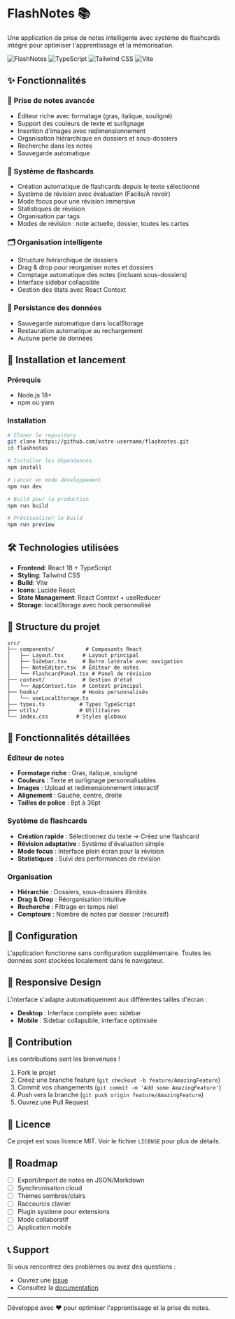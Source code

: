 # FlashNotes 📚

Une application de prise de notes intelligente avec système de flashcards intégré pour optimiser l'apprentissage et la mémorisation.

![FlashNotes](https://img.shields.io/badge/React-18.3.1-blue)
![TypeScript](https://img.shields.io/badge/TypeScript-5.5.3-blue)
![Tailwind CSS](https://img.shields.io/badge/Tailwind%20CSS-3.4.1-blue)
![Vite](https://img.shields.io/badge/Vite-5.4.2-purple)

## ✨ Fonctionnalités

### 📝 **Prise de notes avancée**
- Éditeur riche avec formatage (gras, italique, souligné)
- Support des couleurs de texte et surlignage
- Insertion d'images avec redimensionnement
- Organisation hiérarchique en dossiers et sous-dossiers
- Recherche dans les notes
- Sauvegarde automatique

### 🎯 **Système de flashcards**
- Création automatique de flashcards depuis le texte sélectionné
- Système de révision avec évaluation (Facile/À revoir)
- Mode focus pour une révision immersive
- Statistiques de révision
- Organisation par tags
- Modes de révision : note actuelle, dossier, toutes les cartes

### 🗂️ **Organisation intelligente**
- Structure hiérarchique de dossiers
- Drag & drop pour réorganiser notes et dossiers
- Comptage automatique des notes (incluant sous-dossiers)
- Interface sidebar collapsible
- Gestion des états avec React Context

### 💾 **Persistance des données**
- Sauvegarde automatique dans localStorage
- Restauration automatique au rechargement
- Aucune perte de données

## 🚀 Installation et lancement

### Prérequis
- Node.js 18+ 
- npm ou yarn

### Installation
```bash
# Cloner le repository
git clone https://github.com/votre-username/flashnotes.git
cd flashnotes

# Installer les dépendances
npm install

# Lancer en mode développement
npm run dev

# Build pour la production
npm run build

# Prévisualiser le build
npm run preview
```

## 🛠️ Technologies utilisées

- **Frontend**: React 18 + TypeScript
- **Styling**: Tailwind CSS
- **Build**: Vite
- **Icons**: Lucide React
- **State Management**: React Context + useReducer
- **Storage**: localStorage avec hook personnalisé

## 📁 Structure du projet

```
src/
├── components/          # Composants React
│   ├── Layout.tsx      # Layout principal
│   ├── Sidebar.tsx     # Barre latérale avec navigation
│   ├── NoteEditor.tsx  # Éditeur de notes
│   └── FlashcardPanel.tsx # Panel de révision
├── context/            # Gestion d'état
│   └── AppContext.tsx  # Context principal
├── hooks/              # Hooks personnalisés
│   └── useLocalStorage.ts
├── types.ts           # Types TypeScript
├── utils/             # Utilitaires
└── index.css         # Styles globaux
```

## 🎨 Fonctionnalités détaillées

### Éditeur de notes
- **Formatage riche** : Gras, italique, souligné
- **Couleurs** : Texte et surlignage personnalisables
- **Images** : Upload et redimensionnement interactif
- **Alignement** : Gauche, centre, droite
- **Tailles de police** : 8pt à 36pt

### Système de flashcards
- **Création rapide** : Sélectionnez du texte → Créez une flashcard
- **Révision adaptative** : Système d'évaluation simple
- **Mode focus** : Interface plein écran pour la révision
- **Statistiques** : Suivi des performances de révision

### Organisation
- **Hiérarchie** : Dossiers, sous-dossiers illimités
- **Drag & Drop** : Réorganisation intuitive
- **Recherche** : Filtrage en temps réel
- **Compteurs** : Nombre de notes par dossier (récursif)

## 🔧 Configuration

L'application fonctionne sans configuration supplémentaire. Toutes les données sont stockées localement dans le navigateur.

## 📱 Responsive Design

L'interface s'adapte automatiquement aux différentes tailles d'écran :
- **Desktop** : Interface complète avec sidebar
- **Mobile** : Sidebar collapsible, interface optimisée

## 🤝 Contribution

Les contributions sont les bienvenues ! 

1. Fork le projet
2. Créez une branche feature (`git checkout -b feature/AmazingFeature`)
3. Commit vos changements (`git commit -m 'Add some AmazingFeature'`)
4. Push vers la branche (`git push origin feature/AmazingFeature`)
5. Ouvrez une Pull Request

## 📄 Licence

Ce projet est sous licence MIT. Voir le fichier `LICENSE` pour plus de détails.

## 🎯 Roadmap

- [ ] Export/Import de notes en JSON/Markdown
- [ ] Synchronisation cloud
- [ ] Thèmes sombres/clairs
- [ ] Raccourcis clavier
- [ ] Plugin système pour extensions
- [ ] Mode collaboratif
- [ ] Application mobile

## 📞 Support

Si vous rencontrez des problèmes ou avez des questions :
- Ouvrez une [issue](https://github.com/votre-username/flashnotes/issues)
- Consultez la [documentation](https://github.com/votre-username/flashnotes/wiki)

---

Développé avec ❤️ pour optimiser l'apprentissage et la prise de notes.